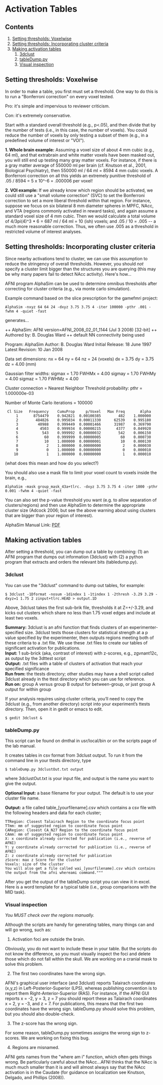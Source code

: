 # Activation Tables

## Contents
  1. [Setting thresholds: Voxelwise](#voxelwise)
  2. [Setting thresholds: Incorporating cluster criteria](#cluster)
  3. [Making activation tables](#making-activation-tables)
      1. [3dclust](#3dclust)
      2. [tableDump.py](#tabledump)
      3. [Visual inspection](#visual)
      
<a name='voxelwise'></a>      
## Setting thresholds: Voxelwise

In order to make a table, you first must set a threshold. One way to do this is to run a "Bonferroni correction" on every voxel tested. 

Pro: it's simple and impervious to reviewer criticism. 

Con: it's extremely conservative. 

Start with a standard overall threshold (e.g., p<.05), and then divide that by the number of tests (i.e., in this case, the number of voxels). You could reduce the number of voxels by only testing a subset of them (e.g., in a predefined volume of interest or "VOI").

__1. Whole brain example:__ Assuming a voxel size of about 4 mm cubic (e.g., 64 ml), and that extrabrain and white matter voxels have been masked out, you will still end up testing many gray matter voxels. For instance, if there is a gray matter average of 550000 ml per brain (cf. Knutson et al., 2001, Biological Psychiatry), then 550000 ml / 64 ml = 8594 4 mm cubic voxels. A Bonferroni correction on all this yields an extremely punitive threshold of .05 / 8594 = 5 x 10^-6 = .000006 per voxel!

__2. VOI example:__ If we already know which region should be activated, we could still use a "small volume correction" (SVC) to set the Bonferroni correction to set a more liberal threshold within that region. For instance, suppose we focus on six bilateral 8 mm diameter spheres in MPFC, NAcc, and VTA (regions commonly activated in reward tasks), and again assume a standard voxel size of 4 mm cubic. Then we would calculate a total volume of 4/3pi(4)^3 * 6 = 687 ml / 64 ml = 10 (ish) voxels; and .05 / 10 = .005 -- a much more reasonable correction. Thus, we often use .005 as a threshold in restricted volume of interest analyses.

<a name='cluster'></a>
## Setting thresholds: Incorporating cluster criteria

Since nearby activations tend to cluster, we can use this assumption to reduce the stringency of overall thresholds. However, you should *not* specify a cluster limit bigger than the structures you are querying (this may be why many papers fail to detect NAcc activity). Here's how...

AFNI program AlphaSim can be used to determine omnibus thresholds after correcting for cluster criteria (e.g., via monte carlo 
simulation).

Example command based on the slice prescription for the gamefmri project:
```
AlphaSim -nxyz 64 64 24 -dxyz 3.75 3.75 4 -iter 100000 -pthr .001 -fwhm 4 -quiet -fast
```
generates...

++ AlphaSim: AFNI version=AFNI_2008_02_01_1144 (Jul 3 2008) [32-bit] ++ Authored by: B. Douglas Ward ++ default NN connectivity being used

Program: AlphaSim Author: B. Douglas Ward Initial Release: 18 June 1997 Latest Revision: 10 Jan 2008

Data set dimensions: nx = 64 ny = 64 nz = 24 (voxels) dx = 3.75 dy = 3.75 dz = 4.00 (mm)

Gaussian filter widths: sigmax = 1.70 FWHMx = 4.00 sigmay = 1.70 FWHMy = 4.00 sigmaz = 1.70 FWHMz = 4.00

Cluster connection = Nearest Neighbor Threshold probability: pthr = 1.000000e-03

Number of Monte Carlo iterations = 100000
```
 Cl Size   Frequency    CumuProp     p/Voxel   Max Freq       Alpha
     1       8754479    0.942821  0.00100385        482    1.000000
     2        484826    0.995034  0.00011330      62539    0.995180
     3         40988    0.999449  0.00001466      31987    0.369790
     4          4503    0.999934  0.00000215       4377    0.049920
     5           543    0.999992  0.00000032        542    0.006150
     6            60    0.999999  0.00000005         60    0.000730
     7            10    1.000000  0.00000001         10    0.000130
     8             2    1.000000  0.00000000          2    0.000030
     9             0    1.000000  0.00000000          0    0.000010
    10             1    1.000000  0.00000000          1    0.000010
```
(what does this mean and how do you select?)

You should also use a mask file to limit your voxel count to voxels inside the brain, e.g.,
```
AlphaSim -mask group_mask_43a+tlrc. -dxyz 3.75 3.75 4 -iter 1000 -pthr 0.001 -fwhm 4 -quiet -fast
```
You can also set the p-value threshold you want (e.g. to allow separation of clusters/regions) and then use AlphaSim to determine the appropriate cluster size (Adcock 2006; but see the above warning about using clusters that are bigger than your region of interest).

AlphaSim Manual Link: [PDF]()

<a name='making-activation-tables'></a>
## Making activation tables

After setting a threshold, you can dump out a table by combining: (1) an AFNI program that dumps out information (3dclust) with (2) a python program that extracts and orders the relevant bits (tabledump.py).

<a name='3dclust'></a>
### 3dclust

You can use the "3dclust" command to dump out tables, for example:
```
$ 3dclust -1Dformat -nosum -1dindex 1 -1tindex 1 -2thresh -3.29 3.29 -dxyz=1 1.75 2 zinput+tlrc.HEAD > output.1D
```
Above, 3dclust takes the first sub-brik file, thresholds it at Z=+/-3.29, and kicks out clusters which share no less than 1.75 voxel edges and include at least two voxels.

__Summary:__ 3dclust is an afni function that finds clusters of an experimenter-specified size. 3dclust tests those clusters for statistical strength at a p value specified by the experimenter, then outputs regions meeting both of these criteria to a .txt file. We use these .txt files to create our tables of significant activation for publications.\
__Input:__ 1 sub-brick (aka, contrast of interest) with z-scores, e.g., zgvnant12c, as output by the 3dttest script\
__Output:__	.txt files with a table of clusters of activation that reach your specified significance\
__Run from:__ the ttests directory; other studies may have a shell script called 3dclust already in the ttest directory which you can use for reference.\
__Run on:__	group A versus group B output for between-group, or just group A output for within group

If your analysis requires using cluster criteria, you’ll need to copy the 3dclust (e.g., from another directory) script into your experiment’s ttests directory. Then, open it in gedit or emacs to edit.
```
$ gedit 3dclust &
```

<a name='tabledump'></a>
### tableDump.py

This script can be found on dmthal in usr/local/bin or on the scripts page of the lab manual.

It creates tables in csv format from 3dclust output. To run it from the command line in your ttests directory, type
```
$ tableDump.py 3dclustOut.txt output
```
where 3dclustOut.txt is your input file, and output is the name you want to give the output.

__Optional Input:__ a base filename for your output. The default is to use your cluster file name.

__Output:__ a file called table_[yourfilename].csv which contains a csv file with the following headers and data for each cluster;
```
TTRegion: Closest Talairach Region to the coordinate focus point
TTmm: mm of suggested region to coordinate focus point
CARegion: Closest CA_N27 Region to the coordinate focus point
CAmm: mm of suggested region to coordinate focus point
X: x coordinate already corrected for publication (i.e., reverse of AFNI)
Y: y coordinate already corrected for publication (i.e., reverse of AFNI)
Z: z coordinate already corrected for publication 
zScore: max z Score for the cluster
Voxels: size of the cluster
You will also get a file called wai_[yourfilename].csv which contains 
the output from the afni whereami command."""
```
After you get the output of the tableDump script you can view it in excel. Here is a word template for a typical table (i.e., group comparisons with the MID task).

<a name='visual'></a>
### Visual inspection

_You MUST check over the regions manually._

Although the scripts are handy for generating tables, many things can and will go wrong, such as:

1. Activation foci are outside the brain.

Obviously, you do not want to include these in your table. But the scripts do not know the difference, so you must visually inspect the foci and delete those which do not fall within the skull. We are working on a cranial mask to solve this problem.

2. The first two coordinates have the wrong sign.

AFNI's graphical user interface (and 3dclust) reports Talairach coordinates (x,y,z) in Left-Posterior-Superior (LPS), whereas publishing convention is to report them Right-Anterior-Superior (RAS). For instance, if the AFNI GUI reports x = -2, y = 3, z = 7 you should report these as Talairach coordinates x = 2, y = -3, and z = 7. For publications, this means that the first two coordinates have the wrong sign. 
tableDump.py should solve this problem, but you should also double-check.

3. The z-score has the wrong sign.

For some reason, tableDump.py sometimes assigns the wrong sign to z-scores. We are working on fixing this bug.

4. Regions are misnamed.

AFNI gets names from the "where am i" function, which often gets things wrong. Be particularly careful about the NAcc...AFNI thinks that the NAcc is much much smaller than it is and will almost always say that the NAcc activation is in the Caudate (for guidance on localization see Knutson, Delgado, and Phillips (2008)).
